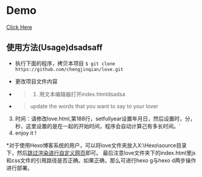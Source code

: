 # Demo
[Click Here](http://force4us.com/love)


## 使用方法(Usage)dsadsaff

* 执行下面的程序，拷贝本项目
`$ git clone https://github.com/chengjinqian/love.git`

* 更改项目文件内容

* > 1. 用文本编辑器打开index.htmldsadsa
* > update the words that you want to say to your lover
3. 时间：请修改love.html,第188行，setfullyear设置年月日，然后设置时，分，秒，这里设置的是在一起的开始时间，程序会自动计算己有多长时间。`
4. enjoy it !

*对于使用Hexo博客系统的用户，可以将love文件夹放入X:\Hexo\source目录下，然后[跳过渲染进行自定义网页](http://www.jianshu.com/p/f89428fce8d5)即可。
最后注意love文件夹下的index.html里js和css文件的引用路径是否正确。如果正确，那么可进行hexo g与hexo d两步操作进行部署。
